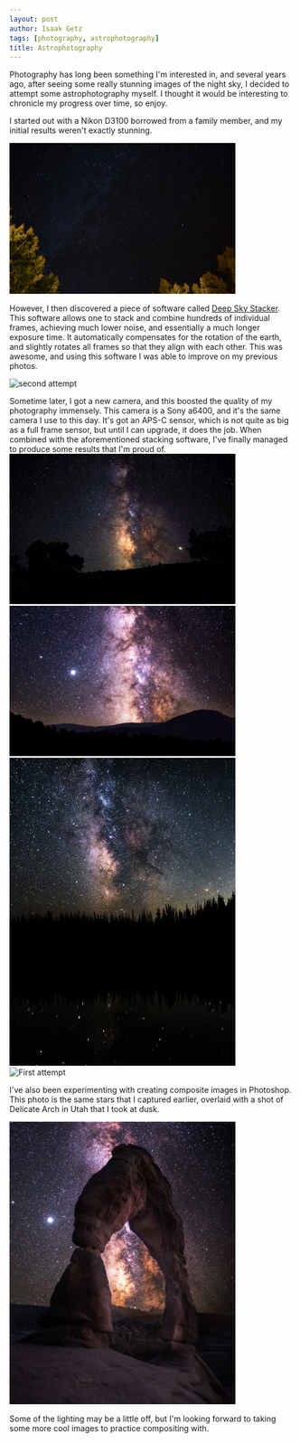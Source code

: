 ```yaml
---
layout: post
author: Isaak Getz
tags: [photography, astrophotography]
title: Astrophotography
---
```


Photography has long been something I'm interested in, and several years ago,
after seeing some really stunning images of the night sky, I decided to attempt
some astrophotography myself. I thought it would be interesting to chronicle my
progress over time, so enjoy.

I started out with a Nikon D3100 borrowed from a
family member, and my initial results weren't exactly stunning.

<img src="/images/astrophotography/first_astro_1.jpg" alt="First attempt" width="400" />

However, I then discovered a piece of software called
[Deep Sky Stacker](http://deepskystacker.free.fr/english/index.html).
This software allows one to stack and combine hundreds of individual frames,
achieving much lower noise, and essentially a much longer exposure time. It
automatically compensates for the rotation of the earth, and slightly rotates
all frames so that they align with each other. This was awesome, and using this
software I was able to improve on my previous photos.

<img src="/images/astrophotography/first_astro_2.jpg" alt="second attempt" width="400" />

Sometime later, I got a new camera, and this boosted the quality of my
photography immensely. This camera is a Sony a6400, and it's the same camera I
use to this day. It's got an APS-C sensor, which is not quite as big as a full
frame sensor, but until I can upgrade, it does the job. When combined with the
aforementioned stacking software, I've finally managed to produce some results
that I'm proud of.
<img src="/images/astrophotography/milky_way_1.jpg" alt="First attempt" width="400" />
&nbsp;
<img src="/images/astrophotography/milky_way_2.jpg" alt="First attempt" width="400" />
&nbsp;
<img src="/images/astrophotography/milky_way_3.jpg" alt="First attempt" width="400" />
&nbsp;
<img src="/images/astrophotography/skyline_stars.jpg" alt="First attempt" width="400" />

I've also been experimenting with creating composite images in Photoshop. This
photo is the same stars that I captured earlier, overlaid with a shot of
Delicate Arch in Utah that I took at dusk.

<img src="/images/astrophotography/arch_edit.jpg" alt="First attempt" width="400" />

Some of the lighting may be a little off, but I'm looking forward to taking some
more cool images to practice compositing with.

